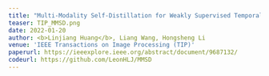 ```yaml
---
title: "Multi-Modality Self-Distillation for Weakly Supervised Temporal Action Localization"
teaser: TIP_MMSD.png
date: 2022-01-20
author: <b>Linjiang Huang</b>, Liang Wang, Hongsheng Li
venue: 'IEEE Transactions on Image Processing (TIP)'
paperurl: https://ieeexplore.ieee.org/abstract/document/9687132/
codeurl: https://github.com/LeonHLJ/MMSD
---
```



